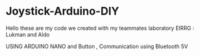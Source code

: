 # Joystick-Arduino-DIY
Hello these are my code we created with my teammates laboratory EIRRG : Lukman and Aldo 

USING ARDUINO NANO and Button , Communication using Bluetooth 5V
